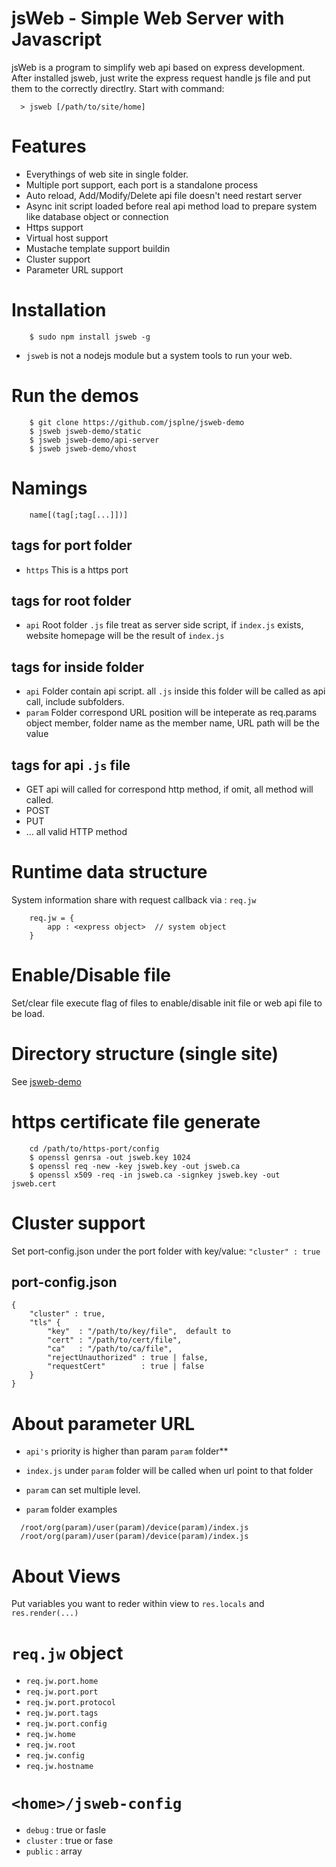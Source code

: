 # jsWeb - Simple Web Server with Javascript

jsWeb is a program to simplify web api based on express development.
After installed jsweb, just write the express request handle js file and put them to the correctly directlry. Start with command:

```
  > jsweb [/path/to/site/home]
```

# Features

* Everythings of web site in single folder.
* Multiple port support, each port is a standalone process
* Auto reload, Add/Modify/Delete api file doesn't need restart server
* Async init script loaded before real api method load to prepare system like database object or connection
* Https support
* Virtual host support
* Mustache template support buildin
* Cluster support
* Parameter URL support


# Installation

```
    $ sudo npm install jsweb -g
```

* `jsweb` is not a nodejs module but a system tools to run your web.

# Run the demos

```
    $ git clone https://github.com/jsplne/jsweb-demo
    $ jsweb jsweb-demo/static
    $ jsweb jsweb-demo/api-server
    $ jsweb jsweb-demo/vhost
```

# Namings

```
    name[(tag[;tag[...]])]
```

## tags for port folder

* `https`  This is a https port

## tags for root folder

* `api`   Root folder `.js` file treat as server side script, if `index.js` exists, website homepage will be the result of `index.js`

## tags for inside folder 

* `api`   Folder contain api script. all `.js` inside this folder will be called as api call, include subfolders.
* `param` Folder correspond URL position will be inteperate as req.params object member, folder name as the member name, URL path will be the value

## tags for api `.js` file

* GET    api will called for correspond http method, if omit, all method will called.
* POST
* PUT
* ... all valid HTTP method


# Runtime data structure

System information share with request callback via  : `req.jw`

```
    req.jw = {
        app : <express object>  // system object
    }
```


# Enable/Disable file

Set/clear file execute flag of files to enable/disable init file or web api file to be load.

# Directory structure (single site)

See [jsweb-demo](https://github.com/jsPLNE/jsweb-demo)


# https certificate file generate

```
    cd /path/to/https-port/config
    $ openssl genrsa -out jsweb.key 1024
    $ openssl req -new -key jsweb.key -out jsweb.ca
    $ openssl x509 -req -in jsweb.ca -signkey jsweb.key -out jsweb.cert
```

# Cluster support

Set port-config.json under the port folder with key/value: `"cluster" : true`

## port-config.json
```
{
    "cluster" : true,
    "tls" {
        "key"  : "/path/to/key/file",  default to 
        "cert" : "/path/to/cert/file",
        "ca"   : "/path/to/ca/file",
        "rejectUnauthorized" : true | false,
        "requestCert"        : true | false
    }
}
```

# About parameter URL

* `api's` priority is higher than param `param` folder**
* `index.js` under `param` folder will be called when url point to that folder
* `param` can set multiple level.


* `param` folder examples

```
  /root/org(param)/user(param)/device(param)/index.js
  /root/org(param)/user(param)/device(param)/index.js
```



# About Views

Put variables you want to reder within view to  `res.locals` and `res.render(...)`


# `req.jw` object

* `req.jw.port.home`
* `req.jw.port.port`
* `req.jw.port.protocol`
* `req.jw.port.tags`
* `req.jw.port.config`
* `req.jw.home`
* `req.jw.root`
* `req.jw.config`
* `req.jw.hostname`

# `<home>/jsweb-config`

* `debug`   : true or fasle
* `cluster` : true or fase
* `public`  : array
